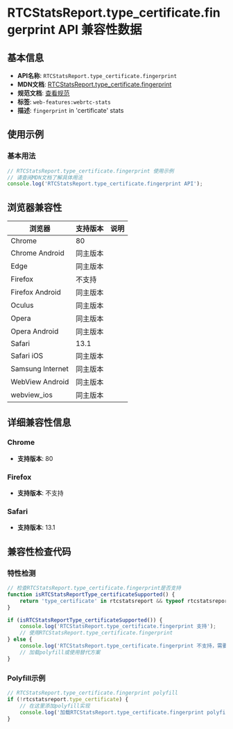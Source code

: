 # RTCStatsReport.type_certificate.fingerprint API 兼容性数据

## 基本信息

- **API名称**: `RTCStatsReport.type_certificate.fingerprint`
- **MDN文档**: [RTCStatsReport.type_certificate.fingerprint](https://developer.mozilla.org/docs/Web/API/RTCCertificateStats/fingerprint)
- **规范文档**: [查看规范](https://w3c.github.io/webrtc-stats/#dom-rtccertificatestats-fingerprint)
- **标签**: `web-features:webrtc-stats`
- **描述**: `fingerprint` in 'certificate' stats

## 使用示例

### 基本用法

```javascript
// RTCStatsReport.type_certificate.fingerprint 使用示例
// 请查阅MDN文档了解具体用法
console.log('RTCStatsReport.type_certificate.fingerprint API');
```

## 浏览器兼容性

| 浏览器 | 支持版本 | 说明 |
|--------|----------|------|
| Chrome | 80 |  |
| Chrome Android | 同主版本 |  |
| Edge | 同主版本 |  |
| Firefox | 不支持 |  |
| Firefox Android | 同主版本 |  |
| Oculus | 同主版本 |  |
| Opera | 同主版本 |  |
| Opera Android | 同主版本 |  |
| Safari | 13.1 |  |
| Safari iOS | 同主版本 |  |
| Samsung Internet | 同主版本 |  |
| WebView Android | 同主版本 |  |
| webview_ios | 同主版本 |  |

## 详细兼容性信息

### Chrome

- **支持版本**: 80

### Firefox

- **支持版本**: 不支持

### Safari

- **支持版本**: 13.1

## 兼容性检查代码

### 特性检测

```javascript
// 检查RTCStatsReport.type_certificate.fingerprint是否支持
function isRTCStatsReportType_certificateSupported() {
    return 'type_certificate' in rtcstatsreport && typeof rtcstatsreport.type_certificate === 'function';
}

if (isRTCStatsReportType_certificateSupported()) {
    console.log('RTCStatsReport.type_certificate.fingerprint 支持');
    // 使用RTCStatsReport.type_certificate.fingerprint
} else {
    console.log('RTCStatsReport.type_certificate.fingerprint 不支持，需要polyfill');
    // 加载polyfill或使用替代方案
}
```

### Polyfill示例

```javascript
// RTCStatsReport.type_certificate.fingerprint polyfill
if (!rtcstatsreport.type_certificate) {
    // 在这里添加polyfill实现
    console.log('加载RTCStatsReport.type_certificate.fingerprint polyfill');
}
```

